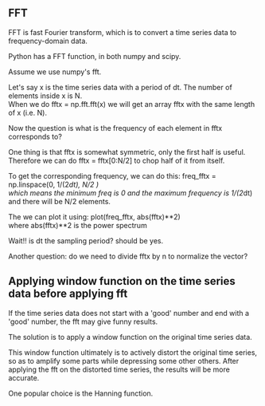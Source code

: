 FFT
-------------

FFT is fast Fourier transform, which is to convert a time series data to frequency-domain data.

Python has a FFT function, in both numpy and scipy.

Assume we use numpy's fft.

Let's say x is the time series data with a period of dt.
The number of elements inside x is N.  
When we do fftx = np.fft.fft(x)
we will get an array fftx with the same length of x (i.e. N).

Now the question is what is the frequency of each element in fftx corresponds to?

One thing is that fftx is somewhat symmetric, only the first half is useful.  
Therefore we can do fftx = fftx[0:N/2] to chop half of it from itself.

To get the corresponding frequency, we can do this:
freq_fftx = np.linspace(0, 1/(2*dt), N/2 )  
which means the minimum freq is 0 and the maximum frequency is 1/(2*dt) and there will be N/2 elements.

The we can plot it using: plot(freq_fftx, abs(fftx)**2)  
where abs(fftx)**2 is the power spectrum


Wait!! is dt the sampling period? should be yes.

Another question: do we need to divide fftx by n to normalize the vector?


Applying window function on the time series data before applying fft
--------------------------------------------------------------------------

If the time series data does not start with a 'good' number and end with a 'good' number, 
the fft may give funny results.

The solution is to apply a window function on the original time series data.

This window function ultimately is to actively distort the original time series,
so as to amplify some parts while depressing some other others.
After applying the fft on the distorted time series, the results will be more accurate.

One popular choice is the Hanning function.
